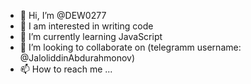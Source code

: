 - 👋 Hi, I’m @DEW0277
- 👀 I am interested in writing code
- 🌱 I’m currently learning JavaScript
- 💞️ I’m looking to collaborate on (telegramm username: @JaloliddinAbdurahmonov)
- 📫 How to reach me ...

<!---
DEW0277/DEW0277 is a ✨ special ✨ repository because its `README.md` (this file) appears on your GitHub profile.
You can click the Preview link to take a look at your changes.
--->
